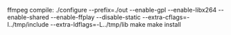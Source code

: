 ffmpeg compile:
./configure --prefix=./out --enable-gpl --enable-libx264 --enable-shared --enable-ffplay --disable-static --extra-cflags=-I../tmp/include --extra-ldflags=-L../tmp/lib
make
make install

